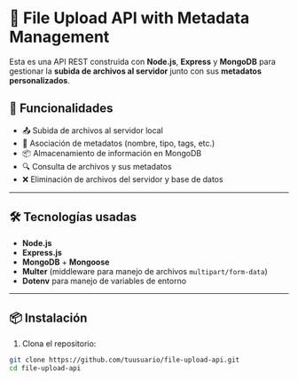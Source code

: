# 📁 File Upload API with Metadata Management

Esta es una API REST construida con **Node.js**, **Express** y **MongoDB** para gestionar la **subida de archivos al servidor** junto con sus **metadatos personalizados**.

## 🚀 Funcionalidades

- 📤 Subida de archivos al servidor local
- 📝 Asociación de metadatos (nombre, tipo, tags, etc.)
- 📦 Almacenamiento de información en MongoDB
- 🔍 Consulta de archivos y sus metadatos
- ❌ Eliminación de archivos del servidor y base de datos

---

## 🛠️ Tecnologías usadas

- **Node.js**
- **Express.js**
- **MongoDB** + **Mongoose**
- **Multer** (middleware para manejo de archivos `multipart/form-data`)
- **Dotenv** para manejo de variables de entorno

---

## 📦 Instalación

1. Clona el repositorio:

```bash
git clone https://github.com/tuusuario/file-upload-api.git
cd file-upload-api
